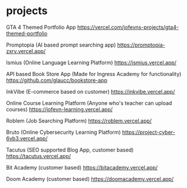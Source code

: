 # projects

GTA 4 Themed Portfolio App
https://vercel.com/jofevns-projects/gta4-themed-portfolio


Promptopia (AI based prompt searching app)
https://promptopia-zxrv.vercel.app/


Ismius (Online Language Learning Platform)
https://ismius.vercel.app/


API based Book Store App (Made for Ingress Academy for functionality)
https://github.com/glaucc/bookstore-app


InkVibe (E-commerce based on customer)
https://inkvibe.vercel.app/

Online Course Learning Platform (Anyone who's teacher can upload courses)
https://jofevn-learning.vercel.app/


Roblem (Job Searching Platform)
https://roblem.vercel.app/


Bruto (Online Cybersecurity Learning Platform)
https://project-cyber-6vb3.vercel.app/


Tacutus (SEO supported Blog App, customer based)
https://tacutus.vercel.app/


Bit Academy (customer based)
https://bitacademy.vercel.app/


Doom Academy (customer based)
https://doomacademy.vercel.app/
